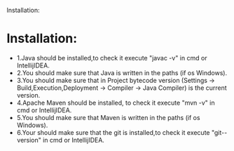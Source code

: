 
Installation: 

# Installation: 
- 1.Java should be installed,to check it execute "javac -v" in cmd or IntellijIDEA.
- 2.You should make sure that Java is written in the paths (if os Windows). 
- 3.You should make sure that in Project bytecode version (Settings -> Build,Execution,Deployment -> Compiler -> Java Compiler) is the current version. 
- 4.Apache Maven should be installed, to check it execute "mvn -v" in cmd or IntellijIDEA. 
- 5.You should make sure that Maven is written in the paths (if os Windows). 
- 6.Your should make sure that the git is installed,to check it execute "git--version" in cmd or IntellijIDEA.

